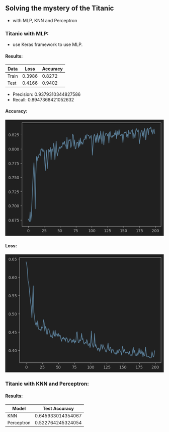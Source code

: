 ## Solving the mystery of the Titanic

- with MLP, KNN and Perceptron

### Titanic with MLP:

- use Keras framework to use MLP.

#### Results:

| Data  | Loss   | Accuracy |
|-------|--------|----------|
| Train | 0.3986 | 0.8272   |
| Test  | 0.4166 | 0.9402   |

- Precision: 0.9379310344827586
- Recall: 0.8947368421052632

#### Accuracy:

![image](1%20-%20Titanic%20with%20MLP/outputs/accuracy.png)

#### Loss:

![image](1%20-%20Titanic%20with%20MLP/outputs/loss.png)

### Titanic with KNN and Perceptron:

#### Results:

| Model      | Test Accuracy     |
|------------|-------------------|
| KNN        | 0.645933014354067 |
| Perceptron | 0.522764245324054 |

